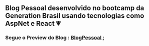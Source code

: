 <h2> Blog Pessoal desenvolvido no bootcamp da Generation Brasil usando tecnologias como AspNet e React &#128151; </h2>
<h3> Segue o Preview do Blog : <a href='https://62ab7c38033a9c1aec3a6fd2--flourishing-pasca-8435bd.netlify.app/' target="_blank"> BlogPessoal </a>; </h3>
